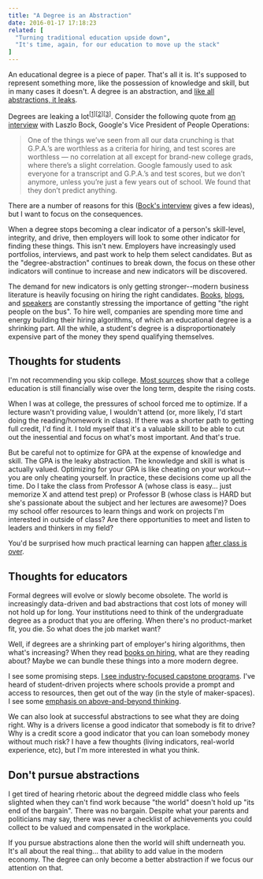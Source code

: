 ```yaml
---
title: "A Degree is an Abstraction"
date: 2016-01-17 17:18:23
related: [
  "Turning traditional education upside down",
  "It's time, again, for our education to move up the stack"
]
---
```


An educational degree is a piece of paper. That's all it is. It's supposed to represent something more, like the possession of knowledge and skill, but in many cases it doesn't. A degree is an abstraction, and [like all abstractions, it leaks][1].

 [1]: http://www.joelonsoftware.com/articles/LeakyAbstractions.html

Degrees are leaking a lot<sup>[<a href="http://www.theatlantic.com/business/archive/2015/09/ernest-young-degree-recruitment-hiring-credentialism/406576/">1</a>][<a href="https://hbr.org/2013/02/stop-requiring-college-degrees/">2</a>][<a href="http://www.forbes.com/sites/georgeleef/2014/04/21/college-degrees-arent-becoming-more-valuable-their-glut-confines-people-without-them-to-a-shrinking-low-pay-sector-of-the-market/">3</a>]</sup>. Consider the following quote from [an interview][2] with Laszlo Bock, Google's Vice President of People Operations:

 [2]: http://www.nytimes.com/2013/06/20/business/in-head-hunting-big-data-may-not-be-such-a-big-deal.html?_r=0

> One of the things we’ve seen from all our data crunching is that G.P.A.’s are worthless as a criteria for hiring, and test scores are worthless — no correlation at all except for brand-new college grads, where there’s a slight correlation. Google famously used to ask everyone for a transcript and G.P.A.’s and test scores, but we don’t anymore, unless you’re just a few years out of school. We found that they don’t predict anything.

There are a number of reasons for this ([Bock's interview][2] gives a few ideas), but I want to focus on the consequences.

When a degree stops becoming a clear indicator of a person's skill-level, integrity, and drive, then employers will look to some other indicator for finding these things. This isn't new. Employers have increasingly used portfolios, interviews, and past work to help them select candidates. But as the "degree-abstraction" continues to break down, the focus on these other indicators will continue to increase and new indicators will be discovered.

The demand for new indicators is only getting stronger--modern business literature is heavily focusing on hiring the right candidates. [Books][3], [blogs][4], and [speakers][5] are constantly stressing the importance of getting "the right people on the bus". To hire well, companies are spending more time and energy building their hiring algorithms, of which an educational degree is a shrinking part. All the while, a student's degree is a disproportionately expensive part of the money they spend qualifying themselves.

 [3]: http://www.amazon.com/Good-To-Great-James-Collins/dp/185686863X
 [4]: http://sethgodin.typepad.com/seths_blog/2015/09/tires-coffee-and-people.html
 [5]: https://soundcloud.com/ecorner/tracks

## Thoughts for students

I'm not recommending you skip college. [Most sources][6] show that a college education is still financially wise over the long term, despite the rising costs.

 [6]: http://freakonomics.com/2012/08/16/freakonomics-goes-to-college-part-2-a-new-freakonomics-radio-podcast/

When I was at college, the pressures of school forced me to optimize. If a lecture wasn't providing value, I wouldn't attend (or, more likely, I'd start doing the reading/homework in class). If there was a shorter path to getting full credit, I'd find it. I told myself that it's a valuable skill to be able to cut out the inessential and focus on what's most important. And that's true.

But be careful not to optimize for GPA at the expense of knowledge and skill. The GPA is the leaky abstraction. The knowledge and skill is what is actually valued. Optimizing for your GPA is like cheating on your workout--you are only cheating yourself. In practice, these decisions come up all the time. Do I take the class from Professor A (whose class is easy... just memorize X and attend test prep) or Professor B (whose class is HARD but she's passionate about the subject and her lectures are awesome)? Does my school offer resources to learn things and work on projects I'm interested in outside of class? Are there opportunities to meet and listen to leaders and thinkers in my field?

You'd be surprised how much practical learning can happen [after class is over][7].

 [7]: http://blog.andymatuschak.org/post/32525707174/after-class-is-over

## Thoughts for educators

Formal degrees will evolve or slowly become obsolete. The world is increasingly data-driven and bad abstractions that cost lots of money will not hold up for long. Your institutions need to think of the undergraduate degree as a product that you are offering. When there's no product-market fit, you die. So what does the job market want?

Well, if degrees are a shrinking part of employer's hiring algorithms, then what's increasing? When they read [books on hiring][8], what are they reading about? Maybe we can bundle these things into a more modern degree.

 [8]: http://www.amazon.com/Who-Geoff-Smart/dp/0345504194

I see some promising steps. [I see industry-focused capstone programs][9]. I've heard of student-driven projects where schools provide a prompt and access to resources, then get out of the way (in the style of maker-spaces). I see some [emphasis on above-and-beyond thinking][10].

 [9]: http://capstone.byu.edu/
 [10]: {{site.url}}/2014/07/05/teachers-and-raising-the-bar

We can also look at successful abstractions to see what they are doing right. Why is a drivers license a good indicator that somebody is fit to drive? Why is a credit score a good indicator that you can loan somebody money without much risk? I have a few thoughts (living indicators, real-world experience, etc), but I'm more interested in what you think.

## Don't pursue abstractions

I get tired of hearing rhetoric about the degreed middle class who feels slighted when they can't find work because "the world" doesn't hold up "its end of the bargain". There was no bargain. Despite what your parents and politicians may say, there was never a checklist of achievements you could collect to be valued and compensated in the workplace.

If you pursue abstractions alone then the world will shift underneath you. It's all about the real thing... that ability to add value in the modern economy. The degree can only become a better abstraction if we focus our attention on that.

